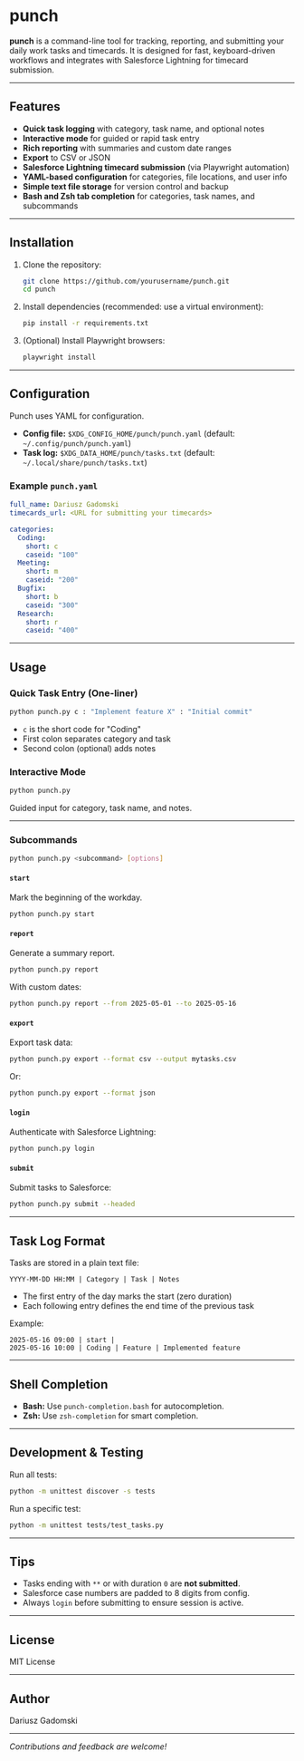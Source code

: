 # punch

**punch** is a command-line tool for tracking, reporting, and submitting your daily work tasks and timecards. It is designed for fast, keyboard-driven workflows and integrates with Salesforce Lightning for timecard submission.

---

## Features

- **Quick task logging** with category, task name, and optional notes
- **Interactive mode** for guided or rapid task entry
- **Rich reporting** with summaries and custom date ranges
- **Export** to CSV or JSON
- **Salesforce Lightning timecard submission** (via Playwright automation)
- **YAML-based configuration** for categories, file locations, and user info
- **Simple text file storage** for version control and backup
- **Bash and Zsh tab completion** for categories, task names, and subcommands

---

## Installation

1. Clone the repository:
    ```sh
    git clone https://github.com/yourusername/punch.git
    cd punch
    ```

2. Install dependencies (recommended: use a virtual environment):
    ```sh
    pip install -r requirements.txt
    ```

3. (Optional) Install Playwright browsers:
    ```sh
    playwright install
    ```

---

## Configuration

Punch uses YAML for configuration.

- **Config file:** `$XDG_CONFIG_HOME/punch/punch.yaml` (default: `~/.config/punch/punch.yaml`)
- **Task log:** `$XDG_DATA_HOME/punch/tasks.txt` (default: `~/.local/share/punch/tasks.txt`)

### Example `punch.yaml`

```yaml
full_name: Dariusz Gadomski
timecards_url: <URL for submitting your timecards>

categories:
  Coding:
    short: c
    caseid: "100"
  Meeting:
    short: m
    caseid: "200"
  Bugfix:
    short: b
    caseid: "300"
  Research:
    short: r
    caseid: "400"
```

---

## Usage

### Quick Task Entry (One-liner)

```sh
python punch.py c : "Implement feature X" : "Initial commit"
```

- `c` is the short code for "Coding"
- First colon separates category and task
- Second colon (optional) adds notes

### Interactive Mode

```sh
python punch.py
```

Guided input for category, task name, and notes.

---

### Subcommands

```sh
python punch.py <subcommand> [options]
```

#### `start`
Mark the beginning of the workday.

```sh
python punch.py start
```

#### `report`
Generate a summary report.

```sh
python punch.py report
```

With custom dates:
```sh
python punch.py report --from 2025-05-01 --to 2025-05-16
```

#### `export`
Export task data:

```sh
python punch.py export --format csv --output mytasks.csv
```

Or:
```sh
python punch.py export --format json
```

#### `login`
Authenticate with Salesforce Lightning:

```sh
python punch.py login
```

#### `submit`
Submit tasks to Salesforce:

```sh
python punch.py submit --headed
```

---

## Task Log Format

Tasks are stored in a plain text file:

```
YYYY-MM-DD HH:MM | Category | Task | Notes
```

- The first entry of the day marks the start (zero duration)
- Each following entry defines the end time of the previous task

Example:
```
2025-05-16 09:00 | start | 
2025-05-16 10:00 | Coding | Feature | Implemented feature
```

---

## Shell Completion

- **Bash:** Use `punch-completion.bash` for autocompletion.
- **Zsh:** Use `zsh-completion` for smart completion.

---

## Development & Testing

Run all tests:

```sh
python -m unittest discover -s tests
```

Run a specific test:

```sh
python -m unittest tests/test_tasks.py
```

---

## Tips

- Tasks ending with `**` or with duration `0` are **not submitted**.
- Salesforce case numbers are padded to 8 digits from config.
- Always `login` before submitting to ensure session is active.

---

## License

MIT License

---

## Author

Dariusz Gadomski

---

*Contributions and feedback are welcome!*